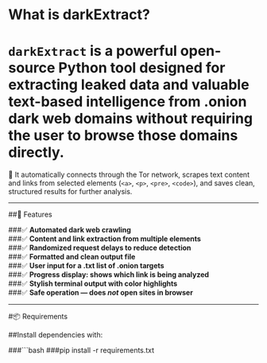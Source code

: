 
 # What is darkExtract?
 
`darkExtract` is a powerful open-source Python tool designed for **extracting leaked data** and valuable text-based intelligence from **.onion** dark web domains without requiring the user to browse those domains directly.
===
🧪 It automatically connects through the Tor network, scrapes text content and links from selected elements (`<a>`, `<p>`, `<pre>`, `<code>`), and saves clean, structured results for further analysis.

---

##🚀 Features

###✅ **Automated dark web crawling**  
###✅ **Content and link extraction from multiple elements**  
###✅ **Randomized request delays to reduce detection**  
###✅ **Formatted and clean output file**  
###✅ **User input for a .txt list of .onion targets**  
###✅ **Progress display: shows which link is being analyzed**  
###✅ **Stylish terminal output with color highlights**  
###✅ **Safe operation — does *not* open sites in browser**  

---

 #📦 Requirements

##Install dependencies with:

###```bash
###pip install -r requirements.txt

